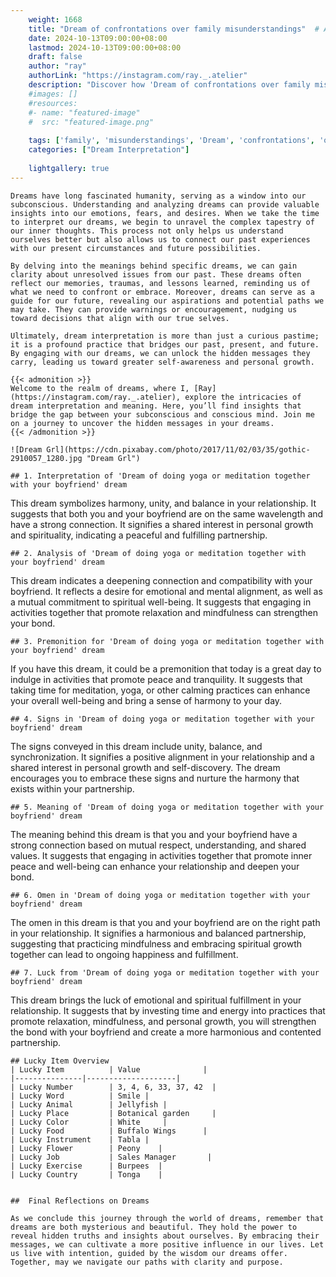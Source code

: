```yaml
---
    weight: 1668
    title: "Dream of confrontations over family misunderstandings"  # Assuming 'title' column exists
    date: 2024-10-13T09:00:00+08:00
    lastmod: 2024-10-13T09:00:00+08:00
    draft: false
    author: "ray"
    authorLink: "https://instagram.com/ray._.atelier"
    description: "Discover how 'Dream of confrontations over family misunderstandings' can interpret your future and uncover its significant meanings in your life."
    #images: []
    #resources:
    #- name: "featured-image"
    #  src: "featured-image.png"
    
    tags: ['family', 'misunderstandings', 'Dream', 'confrontations', 'over', 'of']
    categories: ["Dream Interpretation"]
    
    lightgallery: true
---
```

    
    Dreams have long fascinated humanity, serving as a window into our subconscious. Understanding and analyzing dreams can provide valuable insights into our emotions, fears, and desires. When we take the time to interpret our dreams, we begin to unravel the complex tapestry of our inner thoughts. This process not only helps us understand ourselves better but also allows us to connect our past experiences with our present circumstances and future possibilities.
    
    By delving into the meanings behind specific dreams, we can gain clarity about unresolved issues from our past. These dreams often reflect our memories, traumas, and lessons learned, reminding us of what we need to confront or embrace. Moreover, dreams can serve as a guide for our future, revealing our aspirations and potential paths we may take. They can provide warnings or encouragement, nudging us toward decisions that align with our true selves.
    
    Ultimately, dream interpretation is more than just a curious pastime; it is a profound practice that bridges our past, present, and future. By engaging with our dreams, we can unlock the hidden messages they carry, leading us toward greater self-awareness and personal growth.
    
    {{< admonition >}}
    Welcome to the realm of dreams, where I, [Ray](https://instagram.com/ray._.atelier), explore the intricacies of dream interpretation and meaning. Here, you’ll find insights that bridge the gap between your subconscious and conscious mind. Join me on a journey to uncover the hidden messages in your dreams.
    {{< /admonition >}}
    
    ![Dream Grl](https://cdn.pixabay.com/photo/2017/11/02/03/35/gothic-2910057_1280.jpg "Dream Grl")
    
    ## 1. Interpretation of 'Dream of doing yoga or meditation together with your boyfriend' dream
    
This dream symbolizes harmony, unity, and balance in your relationship. It suggests that both you and your boyfriend are on the same wavelength and have a strong connection. It signifies a shared interest in personal growth and spirituality, indicating a peaceful and fulfilling partnership.
    
    ## 2. Analysis of 'Dream of doing yoga or meditation together with your boyfriend' dream
    
This dream indicates a deepening connection and compatibility with your boyfriend. It reflects a desire for emotional and mental alignment, as well as a mutual commitment to spiritual well-being. It suggests that engaging in activities together that promote relaxation and mindfulness can strengthen your bond.
    
    ## 3. Premonition for 'Dream of doing yoga or meditation together with your boyfriend' dream
    
If you have this dream, it could be a premonition that today is a great day to indulge in activities that promote peace and tranquility. It suggests that taking time for meditation, yoga, or other calming practices can enhance your overall well-being and bring a sense of harmony to your day.
    
    ## 4. Signs in 'Dream of doing yoga or meditation together with your boyfriend' dream
    
The signs conveyed in this dream include unity, balance, and synchronization. It signifies a positive alignment in your relationship and a shared interest in personal growth and self-discovery. The dream encourages you to embrace these signs and nurture the harmony that exists within your partnership.
    
    ## 5. Meaning of 'Dream of doing yoga or meditation together with your boyfriend' dream
    
The meaning behind this dream is that you and your boyfriend have a strong connection based on mutual respect, understanding, and shared values. It suggests that engaging in activities together that promote inner peace and well-being can enhance your relationship and deepen your bond.
    
    ## 6. Omen in 'Dream of doing yoga or meditation together with your boyfriend' dream
    
The omen in this dream is that you and your boyfriend are on the right path in your relationship. It signifies a harmonious and balanced partnership, suggesting that practicing mindfulness and embracing spiritual growth together can lead to ongoing happiness and fulfillment.
    
    ## 7. Luck from 'Dream of doing yoga or meditation together with your boyfriend' dream
    
This dream brings the luck of emotional and spiritual fulfillment in your relationship. It suggests that by investing time and energy into practices that promote relaxation, mindfulness, and personal growth, you will strengthen the bond with your boyfriend and create a more harmonious and contented partnership.
    
    ## Lucky Item Overview
    | Lucky Item          | Value              |
    |---------------|--------------------|
    | Lucky Number        | 3, 4, 6, 33, 37, 42  |
    | Lucky Word          | Smile |
    | Lucky Animal        | Jellyfish |
    | Lucky Place         | Botanical garden     |
    | Lucky Color         | White     |
    | Lucky Food          | Buffalo Wings      |
    | Lucky Instrument    | Tabla |
    | Lucky Flower        | Peony    |
    | Lucky Job           | Sales Manager       |
    | Lucky Exercise      | Burpees  |
    | Lucky Country       | Tonga    |
    
    
    ##  Final Reflections on Dreams
    
    As we conclude this journey through the world of dreams, remember that dreams are both mysterious and beautiful. They hold the power to reveal hidden truths and insights about ourselves. By embracing their messages, we can cultivate a more positive influence in our lives. Let us live with intention, guided by the wisdom our dreams offer. Together, may we navigate our paths with clarity and purpose.
    